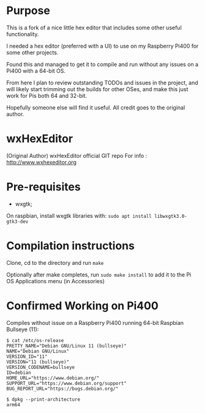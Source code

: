 # Purpose
This is a fork of a nice little hex editor that includes some other useful functionality.

I needed a hex editor (preferred with a UI) to use on my Raspberry Pi400 for some other projects.

Found this and managed to get it to compile and run without any issues on a Pi400 with a 64-bit OS.

From here I plan to review outstanding TODOs and issues in the project, and will likely start trimming out
the builds for other OSes, and make this just work for Pis both 64 and 32-bit.

Hopefully someone else will find it useful. All credit goes to the original author.

# wxHexEditor
(Original Author)
wxHexEditor official GIT repo
For info : http://www.wxhexeditor.org

# Pre-requisites
- wxgtk;

On raspbian, install wxgtk libraries with:
`sudo apt install libwxgtk3.0-gtk3-dev`


# Compilation instructions
Clone, cd to the directory and run `make`

Optionally after make completes, run `sudo make install` to add it to the Pi OS Applications menu (in Accessories)

# Confirmed Working on Pi400

Compiles without issue on a Raspberry Pi400 running 64-bit Raspbian Bullseye (11):

```
$ cat /etc/os-release 
PRETTY_NAME="Debian GNU/Linux 11 (bullseye)"
NAME="Debian GNU/Linux"
VERSION_ID="11"
VERSION="11 (bullseye)"
VERSION_CODENAME=bullseye
ID=debian
HOME_URL="https://www.debian.org/"
SUPPORT_URL="https://www.debian.org/support"
BUG_REPORT_URL="https://bugs.debian.org/"
```

```
$ dpkg --print-architecture
arm64
```
